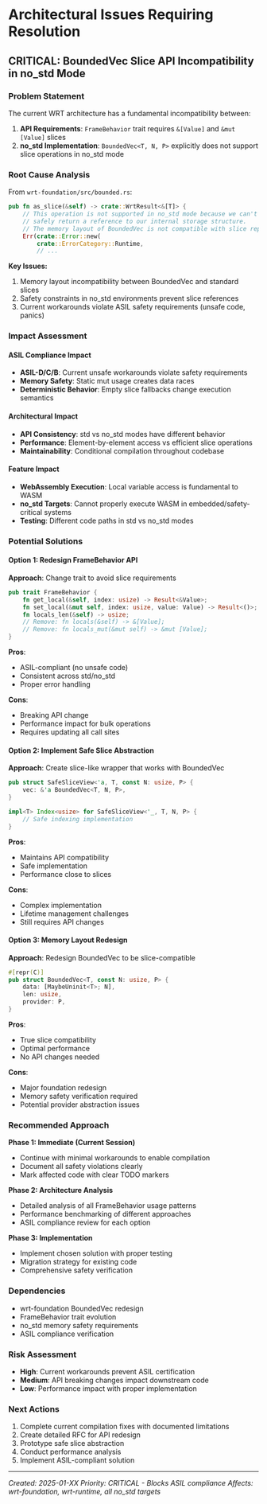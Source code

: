 # Architectural Issues Requiring Resolution

## CRITICAL: BoundedVec Slice API Incompatibility in no_std Mode

### Problem Statement
The current WRT architecture has a fundamental incompatibility between:
1. **API Requirements**: `FrameBehavior` trait requires `&[Value]` and `&mut [Value]` slices
2. **no_std Implementation**: `BoundedVec<T, N, P>` explicitly does not support slice operations in no_std mode

### Root Cause Analysis
From `wrt-foundation/src/bounded.rs`:
```rust
pub fn as_slice(&self) -> crate::WrtResult<&[T]> {
    // This operation is not supported in no_std mode because we can't
    // safely return a reference to our internal storage structure.
    // The memory layout of BoundedVec is not compatible with slice representation.
    Err(crate::Error::new(
        crate::ErrorCategory::Runtime,
        // ...
```

**Key Issues:**
1. Memory layout incompatibility between BoundedVec and standard slices
2. Safety constraints in no_std environments prevent slice references
3. Current workarounds violate ASIL safety requirements (unsafe code, panics)

### Impact Assessment

#### ASIL Compliance Impact
- **ASIL-D/C/B**: Current unsafe workarounds violate safety requirements
- **Memory Safety**: Static mut usage creates data races
- **Deterministic Behavior**: Empty slice fallbacks change execution semantics

#### Architectural Impact
- **API Consistency**: std vs no_std modes have different behavior
- **Performance**: Element-by-element access vs efficient slice operations
- **Maintainability**: Conditional compilation throughout codebase

#### Feature Impact
- **WebAssembly Execution**: Local variable access is fundamental to WASM
- **no_std Targets**: Cannot properly execute WASM in embedded/safety-critical systems
- **Testing**: Different code paths in std vs no_std modes

### Potential Solutions

#### Option 1: Redesign FrameBehavior API
**Approach**: Change trait to avoid slice requirements
```rust
pub trait FrameBehavior {
    fn get_local(&self, index: usize) -> Result<&Value>;
    fn set_local(&mut self, index: usize, value: Value) -> Result<()>;
    fn locals_len(&self) -> usize;
    // Remove: fn locals(&self) -> &[Value];
    // Remove: fn locals_mut(&mut self) -> &mut [Value];
}
```

**Pros**: 
- ASIL-compliant (no unsafe code)
- Consistent across std/no_std
- Proper error handling

**Cons**: 
- Breaking API change
- Performance impact for bulk operations
- Requires updating all call sites

#### Option 2: Implement Safe Slice Abstraction
**Approach**: Create slice-like wrapper that works with BoundedVec
```rust
pub struct SafeSliceView<'a, T, const N: usize, P> {
    vec: &'a BoundedVec<T, N, P>,
}

impl<T> Index<usize> for SafeSliceView<'_, T, N, P> {
    // Safe indexing implementation
}
```

**Pros**: 
- Maintains API compatibility
- Safe implementation
- Performance close to slices

**Cons**: 
- Complex implementation
- Lifetime management challenges
- Still requires API changes

#### Option 3: Memory Layout Redesign
**Approach**: Redesign BoundedVec to be slice-compatible
```rust
#[repr(C)]
pub struct BoundedVec<T, const N: usize, P> {
    data: [MaybeUninit<T>; N],
    len: usize,
    provider: P,
}
```

**Pros**: 
- True slice compatibility
- Optimal performance
- No API changes needed

**Cons**: 
- Major foundation redesign
- Memory safety verification required
- Potential provider abstraction issues

### Recommended Approach

**Phase 1: Immediate (Current Session)**
- Continue with minimal workarounds to enable compilation
- Document all safety violations clearly
- Mark affected code with clear TODO markers

**Phase 2: Architecture Analysis**
- Detailed analysis of all FrameBehavior usage patterns
- Performance benchmarking of different approaches
- ASIL compliance review for each option

**Phase 3: Implementation**
- Implement chosen solution with proper testing
- Migration strategy for existing code
- Comprehensive safety verification

### Dependencies
- wrt-foundation BoundedVec redesign
- FrameBehavior trait evolution
- no_std memory safety requirements
- ASIL compliance verification

### Risk Assessment
- **High**: Current workarounds prevent ASIL certification
- **Medium**: API breaking changes impact downstream code
- **Low**: Performance impact with proper implementation

### Next Actions
1. Complete current compilation fixes with documented limitations
2. Create detailed RFC for API redesign
3. Prototype safe slice abstraction
4. Conduct performance analysis
5. Implement ASIL-compliant solution

---
*Created: 2025-01-XX*
*Priority: CRITICAL - Blocks ASIL compliance*
*Affects: wrt-foundation, wrt-runtime, all no_std targets*